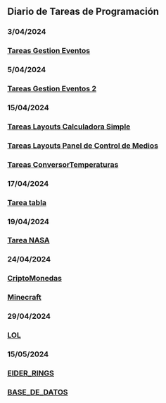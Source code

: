 ## Diario de Tareas de Programación

### 3/04/2024
### [Tareas Gestion Eventos ](src)

### 5/04/2024
### [Tareas Gestion Eventos 2](ClasesAnonimas)

### 15/04/2024
### [Tareas Layouts Calculadora Simple](InterfazCalculadora)
### [Tareas Layouts Panel de Control de Medios](InterfazModulo)
### [Tareas ConversorTemperaturas](ConversorTemperaturas)

### 17/04/2024
### [Tarea tabla](Tabla)

### 19/04/2024
### [Tarea NASA](NASA)

### 24/04/2024
### [CriptoMonedas](CriptoMonedas)
### [Minecraft](MInecraft)


### 29/04/2024
### [LOL](LOL)

### 15/05/2024
### [ElDER_RINGS](src)
### [BASE_DE_DATOS](PracticaBD)





